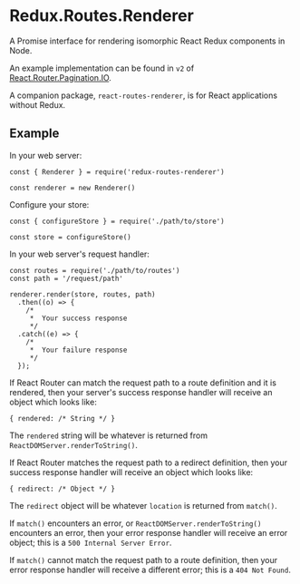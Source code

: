 # Redux.Routes.Renderer

A Promise interface for rendering isomorphic React Redux components in Node.

An example implementation can be found in `v2` of [React.Router.Pagination.IO](http://github.com/sequencemedia/React.Router.Pagination.IO.git).

A companion package, `react-routes-renderer`, is for React applications without Redux.

## Example

In your web server:
```
const { Renderer } = require('redux-routes-renderer')

const renderer = new Renderer()
```

Configure your store:

```
const { configureStore } = require('./path/to/store')

const store = configureStore()
```

In your web server's request handler:

```
const routes = require('./path/to/routes')
const path = '/request/path'

renderer.render(store, routes, path)
  .then((o) => {
    /*
     *  Your success response
     */
  .catch((e) => {
    /*
     *  Your failure response
     */
  });
```

If React Router can match the request path to a route definition and it is rendered, then your server's success response handler will receive an object which looks like:

```
{ rendered: /* String */ }
```

The `rendered` string will be whatever is returned from `ReactDOMServer.renderToString()`.

If React Router matches the request path to a redirect definition, then your success response handler will receive an object which looks like:

```
{ redirect: /* Object */ }
```

The `redirect` object will be whatever `location` is returned from `match()`.

If `match()` encounters an error, or `ReactDOMServer.renderToString()` encounters an error, then your error response handler will receive an error object; this is a `500 Internal Server Error`.

If `match()` cannot match the request path to a route definition, then your error response handler will receive a different error; this is a `404 Not Found`.

